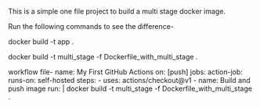 This is a simple one file project to build a multi stage docker image.

Run the following commands to see the difference-

docker build -t app .

docker build -t multi_stage -f Dockerfile_with_multi_stage .

workflow file-
name: My First GitHub Actions
on: [push]
jobs:
  action-job:
    runs-on: self-hosted
    steps:
    - uses: actions/checkout@v1
    - name: Build and push image
      run: |
        docker build -t multi_stage -f Dockerfile_with_multi_stage .
